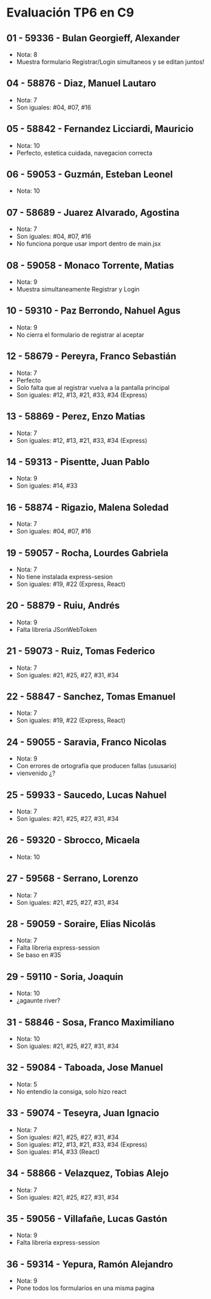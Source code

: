 # Evaluación TP6 en C9

## 01 - 59336 - Bulan Georgieff, Alexander
- Nota: 8
- Muestra formulario Registrar/Login simultaneos y se editan juntos!

## 04 - 58876 - Diaz, Manuel Lautaro
- Nota: 7
- Son iguales: #04, #07, #16

## 05 - 58842 - Fernandez Licciardi, Mauricio
- Nota: 10
- Perfecto, estetica cuidada, navegacion correcta

## 06 - 59053 - Guzmán, Esteban Leonel
- Nota: 10

## 07 - 58689 - Juarez Alvarado, Agostina
- Nota: 7
- Son iguales: #04, #07, #16
- No funciona porque usar import dentro de main.jsx

## 08 - 59058 - Monaco Torrente, Matias
- Nota: 9
- Muestra simultaneamente Registrar y Login

## 10 - 59310 - Paz Berrondo, Nahuel Agus
- Nota: 9
- No cierra el formulario de registrar al aceptar

## 12 - 58679 - Pereyra, Franco Sebastián
- Nota: 7
- Perfecto
- Solo falta que al registrar vuelva a la pantalla principal
- Son iguales: #12, #13, #21, #33, #34 (Express)

## 13 - 58869 - Perez, Enzo Matias
- Nota: 7
- Son iguales: #12, #13, #21, #33, #34 (Express)

## 14 - 59313 - Pisentte, Juan Pablo
- Nota: 9
- Son iguales: #14, #33

## 16 - 58874 - Rigazio, Malena Soledad
- Nota: 7
- Son iguales: #04, #07, #16

## 19 - 59057 - Rocha, Lourdes Gabriela
- Nota: 7
- No tiene instalada express-sesion
- Son iguales: #19, #22 (Express, React)

## 20 - 58879 - Ruiu, Andrés
- Nota: 9
- Falta libreria JSonWebToken

## 21 - 59073 - Ruiz, Tomas Federico
- Nota: 7
- Son iguales: #21, #25, #27, #31, #34

## 22 - 58847 - Sanchez, Tomas Emanuel
- Nota: 7
- Son iguales: #19, #22 (Express, React)

## 24 - 59055 - Saravia, Franco Nicolas
- Nota: 9
- Con errores de ortografía que producen fallas (ususario)
- vienvenido ¿?

## 25 - 59933 - Saucedo, Lucas Nahuel
- Nota: 7
- Son iguales: #21, #25, #27, #31, #34

## 26 - 59320 - Sbrocco, Micaela
- Nota: 10

## 27 - 59568 - Serrano, Lorenzo
- Nota: 7
- Son iguales: #21, #25, #27, #31, #34

## 28 - 59059 - Soraire, Elias Nicolás
- Nota: 7
- Falta libreria express-session
- Se baso en #35

## 29 - 59110 - Soria, Joaquin
- Nota: 10
- ¿agaunte river?

## 31 - 58846 - Sosa, Franco Maximiliano
- Nota: 10
- Son iguales: #21, #25, #27, #31, #34

## 32 - 59084 - Taboada, Jose Manuel
- Nota: 5
- No entendio la consiga, solo hizo react

## 33 - 59074 - Teseyra, Juan Ignacio
- Nota: 7
- Son iguales: #21, #25, #27, #31, #34
- Son iguales: #12, #13, #21, #33, #34 (Express)
- Son iguales: #14, #33 (React)

## 34 - 58866 - Velazquez, Tobias Alejo
- Nota: 7
- Son iguales: #21, #25, #27, #31, #34

## 35 - 59056 - Villafañe, Lucas Gastón
- Nota: 9
- Falta libreria express-session

## 36 - 59314 - Yepura, Ramón Alejandro
- Nota: 9
- Pone todos los formularios en una misma pagina
